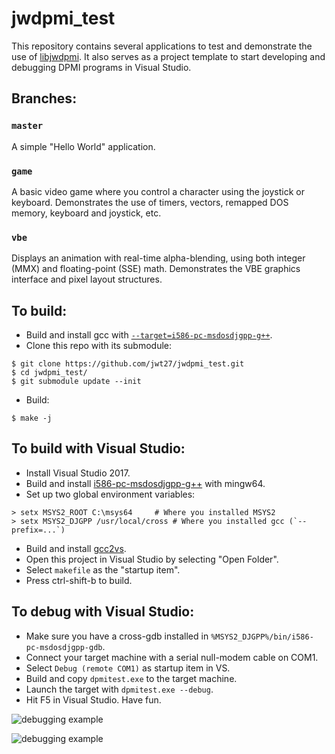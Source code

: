 # jwdpmi_test
This repository contains several applications to test and demonstrate the use of [libjwdpmi](https://github.com/jwt27/libjwdpmi). It also serves as a project template to start developing and debugging DPMI programs in Visual Studio.

## Branches:
### `master`
A simple "Hello World" application.

### `game`
A basic video game where you control a character using the joystick or keyboard.
Demonstrates the use of timers, vectors, remapped DOS memory, keyboard and joystick, etc.

### `vbe`
Displays an animation with real-time alpha-blending, using both integer (MMX) and floating-point (SSE) math.
Demonstrates the VBE graphics interface and pixel layout structures.

## To build:
* Build and install gcc with [`--target=i586-pc-msdosdjgpp-g++`](https://github.com/jwt27/build-gcc).
* Clone this repo with its submodule:
```
$ git clone https://github.com/jwt27/jwdpmi_test.git
$ cd jwdpmi_test/
$ git submodule update --init
```
* Build:
```
$ make -j
```

## To build with Visual Studio:
* Install Visual Studio 2017.
* Build and install [i586-pc-msdosdjgpp-g++](https://github.com/jwt27/build-gcc) with mingw64.
* Set up two global environment variables:
```
> setx MSYS2_ROOT C:\msys64		# Where you installed MSYS2
> setx MSYS2_DJGPP /usr/local/cross	# Where you installed gcc (`--prefix=...`)
```
* Build and install [gcc2vs](https://github.com/jwt27/gcc2vs).
* Open this project in Visual Studio by selecting "Open Folder".
* Select `makefile` as the "startup item".
* Press ctrl-shift-b to build.

## To debug with Visual Studio:
* Make sure you have a cross-gdb installed in `%MSYS2_DJGPP%/bin/i586-pc-msdosdjgpp-gdb`.
* Connect your target machine with a serial null-modem cable on COM1.
* Select `Debug (remote COM1)` as startup item in VS.
* Build and copy `dpmitest.exe` to the target machine.
* Launch the target with `dpmitest.exe --debug`.
* Hit F5 in Visual Studio. Have fun.

![debugging example](https://i.imgur.com/HsREynj.png)

![debugging example](https://i.imgur.com/m5dQgs3.png)
